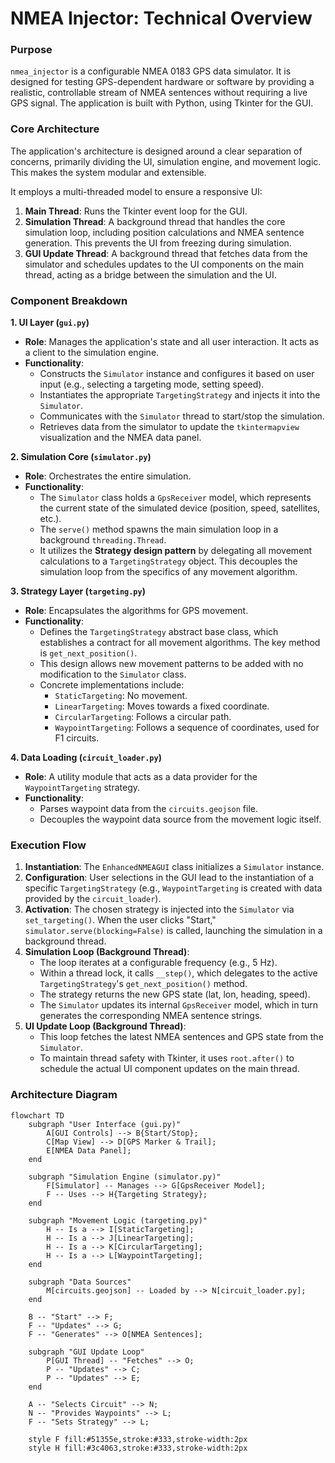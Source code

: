 # NMEA Injector: Technical Overview

### Purpose

`nmea_injector` is a configurable NMEA 0183 GPS data simulator. It is designed for testing GPS-dependent hardware or software by providing a realistic, controllable stream of NMEA sentences without requiring a live GPS signal. The application is built with Python, using Tkinter for the GUI.

### Core Architecture

The application's architecture is designed around a clear separation of concerns, primarily dividing the UI, simulation engine, and movement logic. This makes the system modular and extensible.

It employs a multi-threaded model to ensure a responsive UI:
1.  **Main Thread**: Runs the Tkinter event loop for the GUI.
2.  **Simulation Thread**: A background thread that handles the core simulation loop, including position calculations and NMEA sentence generation. This prevents the UI from freezing during simulation.
3.  **GUI Update Thread**: A background thread that fetches data from the simulator and schedules updates to the UI components on the main thread, acting as a bridge between the simulation and the UI.

### Component Breakdown

**1. UI Layer (`gui.py`)**
*   **Role**: Manages the application's state and all user interaction. It acts as a client to the simulation engine.
*   **Functionality**:
    *   Constructs the `Simulator` instance and configures it based on user input (e.g., selecting a targeting mode, setting speed).
    *   Instantiates the appropriate `TargetingStrategy` and injects it into the `Simulator`.
    *   Communicates with the `Simulator` thread to start/stop the simulation.
    *   Retrieves data from the simulator to update the `tkintermapview` visualization and the NMEA data panel.

**2. Simulation Core (`simulator.py`)**
*   **Role**: Orchestrates the entire simulation.
*   **Functionality**:
    *   The `Simulator` class holds a `GpsReceiver` model, which represents the current state of the simulated device (position, speed, satellites, etc.).
    *   The `serve()` method spawns the main simulation loop in a background `threading.Thread`.
    *   It utilizes the **Strategy design pattern** by delegating all movement calculations to a `TargetingStrategy` object. This decouples the simulation loop from the specifics of any movement algorithm.

**3. Strategy Layer (`targeting.py`)**
*   **Role**: Encapsulates the algorithms for GPS movement.
*   **Functionality**:
    *   Defines the `TargetingStrategy` abstract base class, which establishes a contract for all movement algorithms. The key method is `get_next_position()`.
    *   This design allows new movement patterns to be added with no modification to the `Simulator` class.
    *   Concrete implementations include:
        *   `StaticTargeting`: No movement.
        *   `LinearTargeting`: Moves towards a fixed coordinate.
        *   `CircularTargeting`: Follows a circular path.
        *   `WaypointTargeting`: Follows a sequence of coordinates, used for F1 circuits.

**4. Data Loading (`circuit_loader.py`)**
*   **Role**: A utility module that acts as a data provider for the `WaypointTargeting` strategy.
*   **Functionality**:
    *   Parses waypoint data from the `circuits.geojson` file.
    *   Decouples the waypoint data source from the movement logic itself.

### Execution Flow

1.  **Instantiation**: The `EnhancedNMEAGUI` class initializes a `Simulator` instance.
2.  **Configuration**: User selections in the GUI lead to the instantiation of a specific `TargetingStrategy` (e.g., `WaypointTargeting` is created with data provided by the `circuit_loader`).
3.  **Activation**: The chosen strategy is injected into the `Simulator` via `set_targeting()`. When the user clicks "Start," `simulator.serve(blocking=False)` is called, launching the simulation in a background thread.
4.  **Simulation Loop (Background Thread)**:
    *   The loop iterates at a configurable frequency (e.g., 5 Hz).
    *   Within a thread lock, it calls `__step()`, which delegates to the active `TargetingStrategy`'s `get_next_position()` method.
    *   The strategy returns the new GPS state (lat, lon, heading, speed).
    *   The `Simulator` updates its internal `GpsReceiver` model, which in turn generates the corresponding NMEA sentence strings.
5.  **UI Update Loop (Background Thread)**:
    *   This loop fetches the latest NMEA sentences and GPS state from the `Simulator`.
    *   To maintain thread safety with Tkinter, it uses `root.after()` to schedule the actual UI component updates on the main thread.

### Architecture Diagram
```mermaid
flowchart TD
    subgraph "User Interface (gui.py)"
        A[GUI Controls] --> B{Start/Stop};
        C[Map View] --> D[GPS Marker & Trail];
        E[NMEA Data Panel];
    end

    subgraph "Simulation Engine (simulator.py)"
        F[Simulator] -- Manages --> G[GpsReceiver Model];
        F -- Uses --> H{Targeting Strategy};
    end

    subgraph "Movement Logic (targeting.py)"
        H -- Is a --> I[StaticTargeting];
        H -- Is a --> J[LinearTargeting];
        H -- Is a --> K[CircularTargeting];
        H -- Is a --> L[WaypointTargeting];
    end

    subgraph "Data Sources"
        M[circuits.geojson] -- Loaded by --> N[circuit_loader.py];
    end

    B -- "Start" --> F;
    F -- "Updates" --> G;
    F -- "Generates" --> O[NMEA Sentences];
    
    subgraph "GUI Update Loop"
        P[GUI Thread] -- "Fetches" --> O;
        P -- "Updates" --> C;
        P -- "Updates" --> E;
    end

    A -- "Selects Circuit" --> N;
    N -- "Provides Waypoints" --> L;
    F -- "Sets Strategy" --> L;

    style F fill:#51355e,stroke:#333,stroke-width:2px
    style H fill:#3c4063,stroke:#333,stroke-width:2px
```
